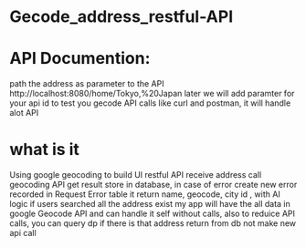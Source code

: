 # Gecode_address_restful-API

# API Documention:
path the address as parameter to the API http://localhost:8080/home/Tokyo,%20Japan
later we will add paramter for your api id to test you gecode API calls like curl  and postman, it will handle alot API

# what is it
Using google geocoding to build UI restful API receive address call geocoding API get result store in database, in case of error create new error recorded in Request Error table it return name, geocode, city id , with AI logic if users searched all the address exist my app will have the all data in google Geocode API  and can handle it self without calls, also to reduice API calls, you can query dp if there is that address return from db not make new api call
